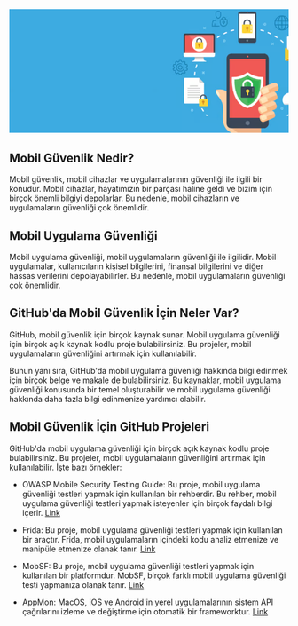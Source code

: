 <div>
<img alt="foto" src="https://github.com/mel4mi/HackGurat/blob/main/Depo/resimler/mobile-cybersecurity-companies.png">
</div>

## Mobil Güvenlik Nedir?

Mobil güvenlik, mobil cihazlar ve uygulamalarının güvenliği ile ilgili bir konudur. Mobil cihazlar, hayatımızın bir parçası haline geldi ve bizim için birçok önemli bilgiyi depolarlar. Bu nedenle, mobil cihazların ve uygulamaların güvenliği çok önemlidir.

## Mobil Uygulama Güvenliği

Mobil uygulama güvenliği, mobil uygulamaların güvenliği ile ilgilidir. Mobil uygulamalar, kullanıcıların kişisel bilgilerini, finansal bilgilerini ve diğer hassas verilerini depolayabilirler. Bu nedenle, mobil uygulamaların güvenliği çok önemlidir.

## GitHub'da Mobil Güvenlik İçin Neler Var?

GitHub, mobil güvenlik için birçok kaynak sunar. Mobil uygulama güvenliği için birçok açık kaynak kodlu proje bulabilirsiniz. Bu projeler, mobil uygulamaların güvenliğini artırmak için kullanılabilir.

Bunun yanı sıra, GitHub'da mobil uygulama güvenliği hakkında bilgi edinmek için birçok belge ve makale de bulabilirsiniz. Bu kaynaklar, mobil uygulama güvenliği konusunda bir temel oluşturabilir ve mobil uygulama güvenliği hakkında daha fazla bilgi edinmenize yardımcı olabilir.

## Mobil Güvenlik İçin GitHub Projeleri

GitHub'da mobil uygulama güvenliği için birçok açık kaynak kodlu proje bulabilirsiniz. Bu projeler, mobil uygulamaların güvenliğini artırmak için kullanılabilir. İşte bazı örnekler:

- OWASP Mobile Security Testing Guide: Bu proje, mobil uygulama güvenliği testleri yapmak için kullanılan bir rehberdir. Bu rehber, mobil uygulama güvenliği testleri yapmak isteyenler için birçok faydalı bilgi içerir.
[Link](https://github.com/OWASP/owasp-mastg)
- Frida: Bu proje, mobil uygulama güvenliği testleri yapmak için kullanılan bir araçtır. Frida, mobil uygulamaların içindeki kodu analiz etmenize ve manipüle etmenize olanak tanır.
[Link](https://github.com/frida/frida)
- MobSF: Bu proje, mobil uygulama güvenliği testleri yapmak için kullanılan bir platformdur. MobSF, birçok farklı mobil uygulama güvenliği testi yapmanıza olanak tanır.
[Link](https://github.com/MobSF/Mobile-Security-Framework-MobSF)

- AppMon: MacOS, iOS ve Android'in yerel uygulamalarının sistem API çağrılarını izleme ve değiştirme için otomatik bir frameworktur.
[Link](https://github.com/dpnishant/appmon)
